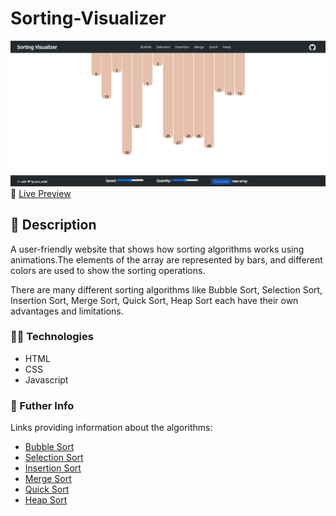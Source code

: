 # Sorting-Visualizer
![Project Preview Image](https://github.com/arre-ankit/Sorting-Visualizer/blob/main/Preview.png)
👀 [Live Preview](https://arre-ankit.github.io/Sorting-Visualizer/)

## 📙 Description
A user-friendly website that shows how sorting algorithms works using animations.The elements of the array are represented by bars, and different colors are used to show the sorting operations.

There are many different sorting algorithms like Bubble Sort, Selection Sort, Insertion Sort, Merge Sort, Quick Sort, Heap Sort each have their own advantages and limitations.

### 👨‍💻 Technologies
-   HTML
-   CSS
-   Javascript

### 🔗 Futher Info

Links providing information about the algorithms:
- [Bubble Sort](https://en.wikipedia.org/wiki/Bubble_sort)
- [Selection Sort](https://en.wikipedia.org/wiki/Selection_sort)
- [Insertion Sort](https://en.wikipedia.org/wiki/Insertion_sort)
- [Merge Sort](https://en.wikipedia.org/wiki/Merge_sort)
- [Quick Sort](https://en.wikipedia.org/wiki/Quicksort)
- [Heap Sort](https://en.wikipedia.org/wiki/Heapsort)
